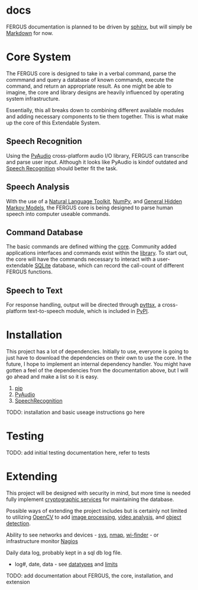 docs
======

FERGUS documentation is planned to be driven by [sphinx](http://sphinx-doc.org/), but will simply be [Markdown](http://daringfireball.net/projects/markdown/syntax) for now.

# Core System
The FERGUS core is designed to take in a verbal command, parse the commmand and query a database of known commands, execute the command, and return an appropriate result.  As one might be able to imagine, the core and library designs are heavily influenced by operating system infrastructure.

Essentially, this all breaks down to combining different available modules and adding necessary components to tie them together.  This is what make up the core of this Extendable System.

## Speech Recognition
Using the [PyAudio](http://people.csail.mit.edu/hubert/pyaudio/) cross-platform audio I/O library, FERGUS can transcribe and parse user input.  Although it looks like PyAudio is kindof outdated and [Speech Recognition](https://pypi.python.org/pypi/SpeechRecognition) should better fit the task.

## Speech Analysis
With the use of a [Natural Language Toolkit](http://www.nltk.org/), [NumPy](www.numpy.org), and [General Hidden Markov Models](http://ghmm.org/), the FERGUS core is being designed to parse human speech into computer useable commands.

## Command Database
The basic commands are defined withing the [core](https://github.com/andrewbates09/FERGUS/tree/master/core).  Community added applications interfaces and commands exist within the [library](https://github.com/andrewbates09/FERGUS/tree/master/library).  To start out, the core will have the commands necessary to interact with a user-extendable [SQLite](http://www.sqlite.org/) database, which can record the call-count of different FERGUS functions.

## Speech to Text
For response handling, output will be directed through [pyttsx](http://pyttsx.readthedocs.org/en/latest/index.html), a cross-platform text-to-speech module, which is included in [PyPI](https://pypi.python.org/pypi).

# Installation
This project has a lot of dependencies. Initially to use, everyone is going to just have to download the dependencies on their own to use the core.  In the future, I hope to implement an internal dependency handler.  You might have gotten a feel of the dependencies from the documentation above, but I will go ahead and make a list so it is easy.
1. [pip](https://pip.pypa.io/en/latest/installing.html#id7)
2. [PyAudio](http://people.csail.mit.edu/hubert/pyaudio/)
3. [SpeechRecognition](https://pypi.python.org/pypi/SpeechRecognition)


TODO: installation and basic useage instructions go here

# Testing
TODO: add initial testing documentation here, refer to tests

# Extending
This project will be designed with security in mind, but more time is needed fully implement [cryptographic services](https://docs.python.org/3.4/library/crypto.html) for maintaining the database.

Possible ways of extending the project includes but is certainly not limited to utilizing [OpenCV](http://docs.opencv.org/) to add [image processing](http://docs.opencv.org/trunk/doc/py_tutorials/py_imgproc/py_table_of_contents_imgproc/py_table_of_contents_imgproc.html#py-table-of-content-imgproc), [video analysis](http://docs.opencv.org/trunk/doc/py_tutorials/py_video/py_table_of_contents_video/py_table_of_contents_video.html#py-table-of-content-video), and [object detection](http://docs.opencv.org/trunk/doc/py_tutorials/py_objdetect/py_table_of_contents_objdetect/py_table_of_contents_objdetect.html#py-table-of-content-objdetection).

Ability to see networks and devices - [sys](https://docs.python.org/3/library/sys.html), [nmap](https://pypi.python.org/pypi/python-nmap), [wi-finder](https://github.com/mpescimoro/wi-finder/blob/master/wifinder.py) - or infrastructure monitor [Nagios](http://www.nagios.org/)

Daily data log, probably kept in a sql db log file.
- log#, date, data - see [datatypes](https://www.sqlite.org/datatype3.html) and [limits](https://www.sqlite.org/limits.html)

TODO: add documentation about FERGUS, the core, installation, and extension
